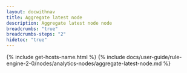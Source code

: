 ```yaml
---
layout: docwithnav
title: Aggregate latest node
description: Aggregate latest node node
breadcrumbs: "true"
breadcrumbs-steps: "2"
hidetoc: "true"
---
```


{% include get-hosts-name.html %}
{% include docs/user-guide/rule-engine-2-0/nodes/analytics-nodes/aggregate-latest-node.md %}
